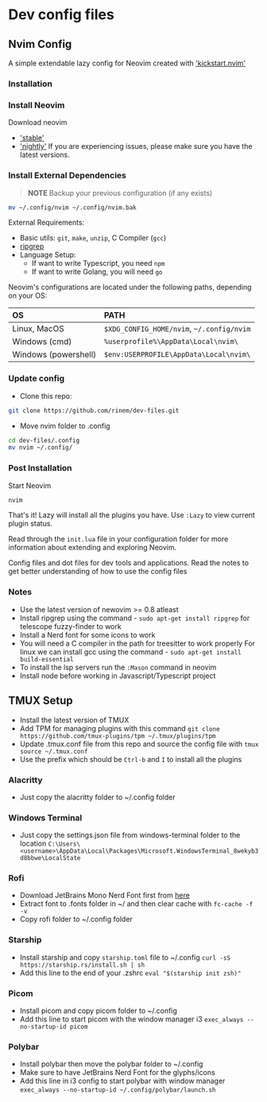 # Dev config files

## Nvim Config

A simple extendable lazy config for Neovim created with ['kickstart.nvim'](https://github.com/nvim-lua/kickstart.nvim)

### Installation

### Install Neovim

Download neovim
- ['stable'](https://github.com/neovim/neovim/releases/tag/stable) 
- ['nightly'](https://github.com/neovim/neovim/releases/tag/nightly)
If you are experiencing issues, please make sure you have the latest versions.

### Install External Dependencies

> **NOTE**
> Backup your previous configuration (if any exists)

```sh
mv ~/.config/nvim ~/.config/nvim.bak
```

External Requirements:
- Basic utils: `git`, `make`, `unzip`, C Compiler (`gcc`)
- [ripgrep](https://github.com/BurntSushi/ripgrep#installation)
- Language Setup:
  - If want to write Typescript, you need `npm`
  - If want to write Golang, you will need `go`

Neovim's configurations are located under the following paths, depending on your OS:

| OS | PATH |
| :- | :--- |
| Linux, MacOS | `$XDG_CONFIG_HOME/nvim`, `~/.config/nvim` |
| Windows (cmd)| `%userprofile%\AppData\Local\nvim\` |
| Windows (powershell)| `$env:USERPROFILE\AppData\Local\nvim\` |

### Update config

- Clone this repo:

```sh
git clone https://github.com/rinem/dev-files.git
```

- Move nvim folder to .config

```sh
cd dev-files/.config
mv nvim ~/.config/
```

</details>

### Post Installation

Start Neovim

```sh
nvim
```

That's it! Lazy will install all the plugins you have. Use `:Lazy` to view
current plugin status.

Read through the `init.lua` file in your configuration folder for more
information about extending and exploring Neovim.

Config files and dot files for dev tools and applications.
Read the notes to get better understanding of how to use the config files


### Notes

- Use the latest version of newovim >= 0.8 atleast
- Install ripgrep using the command - `sudo apt-get install ripgrep` for telescope fuzzy-finder to work
- Install a Nerd font for some icons to work
- You will need a C compiler in the path for treesitter to work properly
  For linux we can install gcc using the command - `sudo apt-get install build-essential`
- To install the lsp servers run the `:Mason` command in neovim
- Install node before working in Javascript/Typescript project

## TMUX Setup

- Install the latest version of TMUX
- Add TPM for managing plugins with this command
  `git clone https://github.com/tmux-plugins/tpm ~/.tmux/plugins/tpm`
- Update .tmux.conf file from this repo and source the config file with
  `tmux source ~/.tmux.conf`
- Use the prefix which should be `Ctrl-b` and `I` to install all the plugins

### Alacritty
- Just copy the alacritty folder to ~/.config folder

### Windows Terminal
- Just copy the settings.json file from windows-terminal folder to the location `C:\Users\<username>\AppData\Local\Packages\Microsoft.WindowsTerminal_8wekyb3d8bbwe\LocalState`

### Rofi 
- Download JetBrains Mono Nerd Font first from [here](https://github.com/ryanoasis/nerd-fonts/releases/download/v2.3.3/JetBrainsMono.zip)
- Extract font to .fonts folder in ~/ and then clear cache with `fc-cache -f -v`
- Copy rofi folder to ~/.config folder 

### Starship
- Install starship and copy `starship.toml` file to ~/.config
`curl -sS https://starship.rs/install.sh | sh`
- Add this line to the end of your .zshrc
`eval "$(starship init zsh)"`

### Picom
- Install picom and copy picom folder to ~/.config
- Add this line to start picom with the window manager i3
`exec_always --no-startup-id picom`

### Polybar
- Install polybar then move the polybar folder to ~/.config
- Make sure to have JetBrains Nerd Font for the glyphs/icons
- Add this line in i3 config to start polybar with window manager
`exec_always --no-startup-id ~/.config/polybar/launch.sh`
